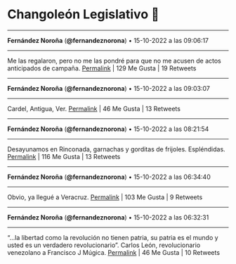 # Changoleón Legislativo 🙈
*****
**Fernández Noroña** (**@fernandeznorona**) • 15-10-2022 a las 09:06:17
*****
Me las regalaron, pero no me las pondré para que no me acusen de actos anticipados de campaña.
[Permalink](https://twitter.com/fernandeznorona/status/1581330633275543553) | 129 Me Gusta | 19 Retweets
*****
**Fernández Noroña** (**@fernandeznorona**) • 15-10-2022 a las 09:03:07
*****
Cardel, Antigua, Ver.
[Permalink](https://twitter.com/fernandeznorona/status/1581329838576525313) | 46 Me Gusta | 13 Retweets
*****
**Fernández Noroña** (**@fernandeznorona**) • 15-10-2022 a las 08:21:54
*****
Desayunamos en Rinconada, garnachas y gorditas de frijoles. Espléndidas.
[Permalink](https://twitter.com/fernandeznorona/status/1581319464687390720) | 116 Me Gusta | 13 Retweets
*****
**Fernández Noroña** (**@fernandeznorona**) • 15-10-2022 a las 06:34:40
*****
Obvio, ya llegué a Veracruz.
[Permalink](https://twitter.com/fernandeznorona/status/1581292480170848256) | 103 Me Gusta | 9 Retweets
*****
**Fernández Noroña** (**@fernandeznorona**) • 15-10-2022 a las 06:32:31
*****
“…la libertad como la revolución no tienen patria, su patria es el mundo y usted es un verdadero revolucionario”. Carlos León, revolucionario venezolano a Francisco J Múgica.
[Permalink](https://twitter.com/fernandeznorona/status/1581291936740446210) | 46 Me Gusta | 10 Retweets